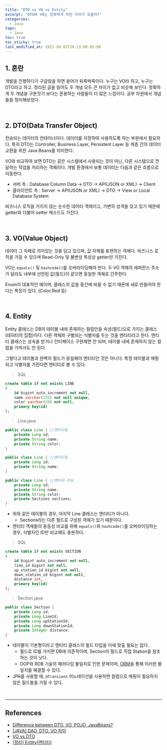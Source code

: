 ```yaml
---
title: "DTO vs VO vs Entity"
excerpt: "DTO와 VO는 정확하게 어떤 차이가 있을까?"
categories:
  - Java
tags:
  - Java
toc: true
toc_sticky: true
last_modified_at: 2021-04-03T20:13:00-05:00
---
```


## 1. 혼란

개발을 진행하다가 구글링을 하면 용어가 뒤죽박죽이다. 누구는 VO라 하고, 누구는 DTO라고 하고. 정리된 글을 읽어도 두 개념 모두 큰 차이가 없고 비슷해 보인다. 정확하게 두 개념을 구분짓기 보다는 혼용하는 사람들이 더 많은 느낌이다. 공부 차원에서 개념들을 정리해보았다.

<br>

## 2. DTO(Data Transfer Object)

전송되는 데이터의 컨테이너이다. 데이터를 저장하여 사용하도록 하는 부분에서 필요하다. 특히 DTO는 Controller, Business Layer, Persistent Layer 등 계층 간의 데이터 교환을 위한 Java Beans를 의미한다.

VO와 비교하여 보면 DTO는 같은 시스템에서 사용되는 것이 아닌, 다른 시스템으로 전달하는 작업을 처리하는 객체이다. 개발 환경에서 보통 데이터는 다음과 같은 흐름으로 이동한다.

* 서버 측 : Database Column Data -> DTO -> API(JSON or XML) -> Client
* 클라이언트 측 : Server -> API(JSON or XML) -> DTO -> View or Local Database System

비즈니스 로직을 가지지 않는 순수한 데이터 객체이고, 가변의 성격을 갖고 있기 때문에 getter와 더불어 setter 메소드도 가진다.

<br>

## 3. VO(Value Object)

데이터 그 자체로 의미있는 것을 담고 있으며, 값 자체를 표현하는 객체다. 비즈니스 로직을 가질 수 있으며 Read-Only 및 불변성 특성상 getter만 가진다.

VO는 ``equals()`` 및 ``hashcode()``를 오버라이딩해야 한다. 두 VO 객체의 레퍼런스 주소가 달라도 내부에 선언된 값(필드)이 같으면 동일한 객체로 간주한다.

Enum이 대표적인 예이며, 클래스의 값을 중간에 바꿀 수 없기 때문에 새로 만들어야 한다는 특징이 있다. (Color.Red 등)

<br>

## 4. Entity

Entity 클래스는 DB의 테이블 내에 존재하는 컬럼만을 속성(필드)으로 가지는 클래스(데이터의 집합)이다. 다른 객체와 구별되는 식별자를 두는 것을 엔티티라고 한다. 엔티티 클래스는 상속을 받거나 인터페이스 구현체면 안 되며, 테이블 내에 존재하지 않는 컬럼을 가져서도 안 된다.

그렇다고 테이블과 완벽히 필드가 동일해야 엔티티인 것은 아니다. 특정 테이블과 매핑되고 식별자를 가진다면 엔티티로 볼 수 있다.

> SQL

```sql
create table if not exists LINE
(
    id bigint auto_increment not null,
    name varchar(255) not null unique,
    color varchar(20) not null,
    primary key(id)
);
```

> Line.java

```java
public class Line { //엔티티임
    private Long id;
    private String name;
    private String color;
}

public class Line { //엔티티임
    private Long id;
    private String name;
}

public class Line { //엔티티 아님
    private Long id;
    private String name;
    private String color;
    private Sections sections;
}
```

* 위와 같은 테이블의 경우, 마지막 Line 클래스는 엔티티가 아니다.
  * Sections라는 다른 필드로 구성된 객체가 있기 때문이다.
* 엔티티 객체들의 동등성 비교를 위해 ``equals()``와 ``hashcode()``를 오버라이딩하는 경우, 식별자인 ID만 비교해도 충분하다.

> SQL

```sql
create table if not exists SECTION
(
    id bigint auto_increment not null,
    line_id bigint not null,
    up_station_id bigint not null,
    down_station_id bigint not null,
    distance int,
    primary key(id)
);
```

> Section.java

```java
public class Section {
    private Long id;
    private Long LineId;
    private Long upStationId;
    private Long downStationId;
    private Integer distance;
}
```

* 테이블이 기본형이라고 엔티티 클래스의 필드 타입을 이에 맞출 필요는 없다.
  * 필드로 ID를 가지면 DB에 의존적이며, Section이 필드로 직접 Station을 참조하는 것이 낫다.
  * OOP와 RDB 기술의 패러다임 불일치로 인한 문제이며, [ORM](https://xlffm3.github.io/spring%20data/orm-sqlmapper-jdbc/)을 통해 이러한 불일치를 해결할 수 있다.
* JPA를 사용할 때, ``@Transient`` 어노테이션을 사용하면 컬럼으로 매핑이 필요하지 않은 필드들을 가질 수 있다.

<br>

---

## References

* [Difference between DTO, VO, POJO, JavaBeans?](https://stackoverflow.com/questions/1612334/difference-between-dto-vo-pojo-javabeans)
* [[JAVA] DAO, DTO, VO 차이](https://lemontia.tistory.com/591)
* [VO vs DTO](https://ijbgo.tistory.com/9)
* [[정리] Entity(엔티티)](https://velog.io/@max9106/Entity)
